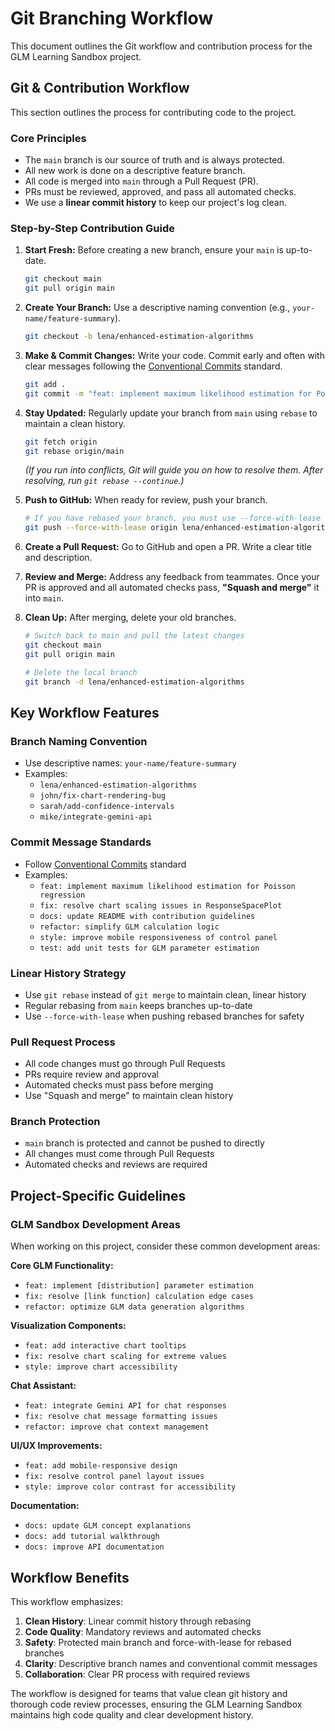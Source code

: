 # Git Branching Workflow

This document outlines the Git workflow and contribution process for the GLM Learning Sandbox project.

## Git & Contribution Workflow

This section outlines the process for contributing code to the project.

### Core Principles

- The `main` branch is our source of truth and is always protected.
- All new work is done on a descriptive feature branch.
- All code is merged into `main` through a Pull Request (PR).
- PRs must be reviewed, approved, and pass all automated checks.
- We use a **linear commit history** to keep our project's log clean.

### Step-by-Step Contribution Guide

1. **Start Fresh:** Before creating a new branch, ensure your `main` is up-to-date.

   ```bash
   git checkout main
   git pull origin main
   ```

2. **Create Your Branch:** Use a descriptive naming convention (e.g., `your-name/feature-summary`).

   ```bash
   git checkout -b lena/enhanced-estimation-algorithms
   ```

3. **Make & Commit Changes:** Write your code. Commit early and often with clear messages following the [Conventional Commits](https://www.conventionalcommits.org/) standard.

   ```bash
   git add .
   git commit -m "feat: implement maximum likelihood estimation for Poisson regression"
   ```

4. **Stay Updated:** Regularly update your branch from `main` using `rebase` to maintain a clean history.

   ```bash
   git fetch origin
   git rebase origin/main
   ```

   *(If you run into conflicts, Git will guide you on how to resolve them. After resolving, run `git rebase --continue`.)*

5. **Push to GitHub:** When ready for review, push your branch.

   ```bash
   # If you have rebased your branch, you must use --force-with-lease
   git push --force-with-lease origin lena/enhanced-estimation-algorithms
   ```

6. **Create a Pull Request:** Go to GitHub and open a PR. Write a clear title and description.

7. **Review and Merge:** Address any feedback from teammates. Once your PR is approved and all automated checks pass, **"Squash and merge"** it into `main`.

8. **Clean Up:** After merging, delete your old branches.

   ```bash
   # Switch back to main and pull the latest changes
   git checkout main
   git pull origin main

   # Delete the local branch
   git branch -d lena/enhanced-estimation-algorithms
   ```

## Key Workflow Features

### Branch Naming Convention
- Use descriptive names: `your-name/feature-summary`
- Examples: 
  - `lena/enhanced-estimation-algorithms`
  - `john/fix-chart-rendering-bug`
  - `sarah/add-confidence-intervals`
  - `mike/integrate-gemini-api`

### Commit Message Standards
- Follow [Conventional Commits](https://www.conventionalcommits.org/) standard
- Examples:
  - `feat: implement maximum likelihood estimation for Poisson regression`
  - `fix: resolve chart scaling issues in ResponseSpacePlot`
  - `docs: update README with contribution guidelines`
  - `refactor: simplify GLM calculation logic`
  - `style: improve mobile responsiveness of control panel`
  - `test: add unit tests for GLM parameter estimation`

### Linear History Strategy
- Use `git rebase` instead of `git merge` to maintain clean, linear history
- Regular rebasing from `main` keeps branches up-to-date
- Use `--force-with-lease` when pushing rebased branches for safety

### Pull Request Process
- All code changes must go through Pull Requests
- PRs require review and approval
- Automated checks must pass before merging
- Use "Squash and merge" to maintain clean history

### Branch Protection
- `main` branch is protected and cannot be pushed to directly
- All changes must come through Pull Requests
- Automated checks and reviews are required

## Project-Specific Guidelines

### GLM Sandbox Development Areas

When working on this project, consider these common development areas:

**Core GLM Functionality:**
- `feat: implement [distribution] parameter estimation`
- `fix: resolve [link function] calculation edge cases`
- `refactor: optimize GLM data generation algorithms`

**Visualization Components:**
- `feat: add interactive chart tooltips`
- `fix: resolve chart scaling for extreme values`
- `style: improve chart accessibility`

**Chat Assistant:**
- `feat: integrate Gemini API for chat responses`
- `fix: resolve chat message formatting issues`
- `refactor: improve chat context management`

**UI/UX Improvements:**
- `feat: add mobile-responsive design`
- `fix: resolve control panel layout issues`
- `style: improve color contrast for accessibility`

**Documentation:**
- `docs: update GLM concept explanations`
- `docs: add tutorial walkthrough`
- `docs: improve API documentation`

## Workflow Benefits

This workflow emphasizes:
1. **Clean History**: Linear commit history through rebasing
2. **Code Quality**: Mandatory reviews and automated checks
3. **Safety**: Protected main branch and force-with-lease for rebased branches
4. **Clarity**: Descriptive branch names and conventional commit messages
5. **Collaboration**: Clear PR process with required reviews

The workflow is designed for teams that value clean git history and thorough code review processes, ensuring the GLM Learning Sandbox maintains high code quality and clear development history.
